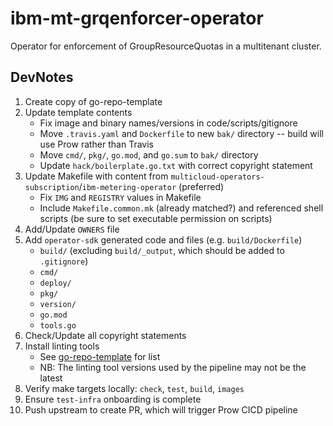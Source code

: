 # ibm-mt-grqenforcer-operator

Operator for enforcement of GroupResourceQuotas in a multitenant cluster.

## DevNotes

1. Create copy of go-repo-template
1. Update template contents
   - Fix image and binary names/versions in code/scripts/gitignore
   - Move `.travis.yaml` and `Dockerfile` to new `bak/` directory -- build will use Prow rather than Travis
   - Move `cmd/`, `pkg/`, `go.mod`, and `go.sum` to `bak/` directory
   - Update `hack/boilerplate.go.txt` with correct copyright statement
1. Update Makefile with content from `multicloud-operators-subscription`/`ibm-metering-operator` (preferred)
   - Fix `IMG` and `REGISTRY` values in Makefile
   - Include `Makefile.common.mk` (already matched?) and referenced shell scripts (be sure to set executable permission on scripts)
1. Add/Update `OWNERS` file
1. Add `operator-sdk` generated code and files (e.g. `build/Dockerfile`)
   - `build/` (excluding `build/_output`, which should be added to `.gitignore`)
   - `cmd/`
   - `deploy/`
   - `pkg/`
   - `version/`
   - `go.mod`
   - `tools.go`
1. Check/Update all copyright statements
1. Install linting tools
   - See [go-repo-template](https://github.com/IBM/go-repo-template/blob/master/docs/development.md) for list
   - NB: The linting tool versions used by the pipeline may not be the latest
1. Verify make targets locally: `check`, `test`, `build`, `images`
1. Ensure `test-infra` onboarding is complete
1. Push upstream to create PR, which will trigger Prow CICD pipeline
